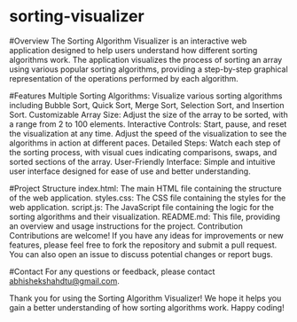 # sorting-visualizer
#Overview
The Sorting Algorithm Visualizer is an interactive web application designed to help users understand how different sorting algorithms work. The application visualizes the process of sorting an array using various popular sorting algorithms, providing a step-by-step graphical representation of the operations performed by each algorithm.

#Features
Multiple Sorting Algorithms: Visualize various sorting algorithms including Bubble Sort, Quick Sort, Merge Sort, Selection Sort, and Insertion Sort.
Customizable Array Size: Adjust the size of the array to be sorted, with a range from 2 to 100 elements.
Interactive Controls: Start, pause, and reset the visualization at any time. Adjust the speed of the visualization to see the algorithms in action at different paces.
Detailed Steps: Watch each step of the sorting process, with visual cues indicating comparisons, swaps, and sorted sections of the array.
User-Friendly Interface: Simple and intuitive user interface designed for ease of use and better understanding.

#Project Structure
index.html: The main HTML file containing the structure of the web application.
styles.css: The CSS file containing the styles for the web application.
script.js: The JavaScript file containing the logic for the sorting algorithms and their visualization.
README.md: This file, providing an overview and usage instructions for the project.
Contribution
Contributions are welcome! If you have any ideas for improvements or new features, please feel free to fork the repository and submit a pull request. You can also open an issue to discuss potential changes or report bugs.

#Contact
For any questions or feedback, please contact abhishekshahdtu@gmail.com.

Thank you for using the Sorting Algorithm Visualizer! We hope it helps you gain a better understanding of how sorting algorithms work. Happy coding!
